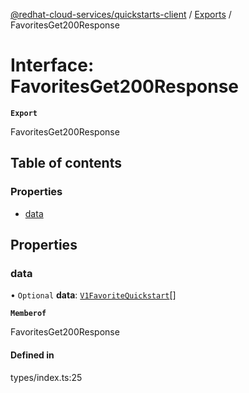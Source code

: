 [@redhat-cloud-services/quickstarts-client](../README.md) / [Exports](../modules.md) / FavoritesGet200Response

# Interface: FavoritesGet200Response

**`Export`**

FavoritesGet200Response

## Table of contents

### Properties

- [data](FavoritesGet200Response.md#data)

## Properties

### data

• `Optional` **data**: [`V1FavoriteQuickstart`](V1FavoriteQuickstart.md)[]

**`Memberof`**

FavoritesGet200Response

#### Defined in

types/index.ts:25
